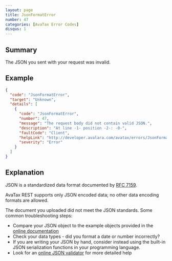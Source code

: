 ```yaml
---
layout: page
title: JsonFormatError
number: 47
categories: [AvaTax Error Codes]
disqus: 1
---
```


## Summary

The JSON you sent with your request was invalid.

## Example

```json
{
  "code": "JsonFormatError",
  "target": "Unknown",
  "details": [
    {
      "code": "JsonFormatError",
      "number": 47,
      "message": "The request body did not contain valid JSON.",
      "description": "At line -1- position -2-: -0-",
      "faultCode": "Client",
      "helpLink": "http://developer.avalara.com/avatax/errors/JsonFormatError",
      "severity": "Error"
    }
  ]
}
```

## Explanation

JSON is a standardized data format documented by <a href="https://tools.ietf.org/html/rfc7159">RFC 7159</a>.  

AvaTax REST supports only JSON encoded data; no other data encoding formats are allowed.

The document you uploaded did not meet the JSON standards.  Some common troubleshooting steps:

<ul class="normal">
	<li>Compare your JSON object to the example objects provided in the <a href="https://sandbox-rest.avatax.com/swagger/ui/index.html">online documentation</a></li>
	<li>Check your data types - did you format a date or number incorrectly?</li>
	<li>If you are writing your JSON by hand, consider instead using the built-in JSON serialization functions in your programming language.</li>
	<li>Look for an <a href="https://www.google.com/search?q=json+validator">online JSON validator</a> for more detailed help</li>
</ul>
